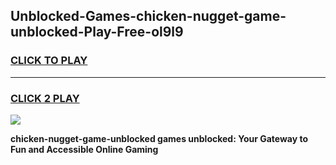 
## Unblocked-Games-chicken-nugget-game-unblocked-Play-Free-ol9l9
<h3>
<a href="https://premium76.site?title=chicken-nugget-game-unblocked&ref=18A">CLICK TO PLAY</a></h3>
<hr>

<h3>
<a href="https://premium76.site?title=chicken-nugget-game-unblocked&ref=18A">CLICK 2 PLAY</a>
  
</h3>

<a href="https://premium76.site?title=chicken-nugget-game-unblocked&ref=18A"><img src="https://clearcache.store/games.png"></a>


**chicken-nugget-game-unblocked games unblocked: Your Gateway to Fun and Accessible Online Gaming**
